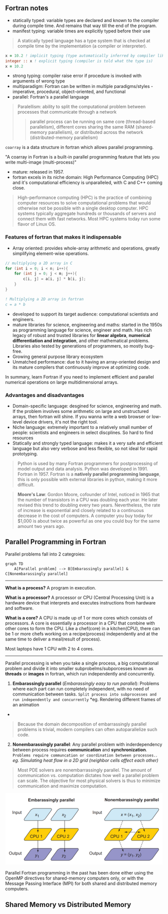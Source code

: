 ## Fortran notes

- statically typed: variable types are declared and known to the compiler during compile time. And remains that way till the end of the program.
- manifest typing: variable times are explicitly typed before their use 

> A statically typed language has a type system that is checked at compile time by the implementation (a compiler or interpreter).


```fortran
x = 10.2 ! implicit typing (type automatically inferred by compiler like in python)
integer :: x ! explicit typing (compiler is told what the type is)
x = 10.2 
```
- strong typing: compiler raise error if procedure is invoked with arguments of wrong type
- multiparadigm: Fortran can be written in multiple paradigms/styles - imperative, procedural, object-oriented, and functional
- parallel: Fortran's a parallel language
> Paralellism: ability to split the computational problem between processes that communicate through a network
> > parallel process can be running on same core (thread-based parallelism), different cores sharing the same RAM (shared-memory parallelism), or distributed across the network (distributed-memory parallelism)

`coarray` is a data structure in fortran which allows parallel programming.

"A coarray in Fortran is a built-in parallel programming feature that lets you write multi-image (multi-process)"

- mature: released in 1957.
- fortran excels in its niche domain: High Performance Computing (HPC) and it's computational efficiency is unparalleled, with C and C++ coming close.
> High-performance computing (HPC) is the practice of combining computer resources
to solve computational problems that would otherwise not be possible with a single
desktop computer. HPC systems typically aggregate hundreds or thousands of servers and connect them with fast networks. Most HPC systems today run some flavor
of Linux OS.

### Features of fortran that makes it indispensable

- Array oriented: provides whole-array arithmetic and operations, greatly simplifying element-wise operations.

```c
// multiplying a 2D array in C
for (int i = 0; i < n; i++){
    for (int j = 0; j < m; j++){
        c[i, j] = a[i, j] * b[i, j];
    }
}
```
```fortran
! Multiplying a 2D array in fortran
c = a * b
```
- developed to support its target audience: computational scientists and engineers.
- mature libraries for science, engineering and maths: started in the 1950s as programming language for science, engineer and math. Has rich legacy of robust and trusted libraries for **linear algebra**, **numerical differentiation and integration**, and other mathematical problems. Libraries also tested by generations of programmers, so mostly bug-free.
- Growing general purpose library ecosystem
- Unmatched performance: due to it having an array-oriented design and its mature compilers that continuously improve at optimizing code.

In summary, learn Fortran if you need to implement efficient and parallel numerical
operations on large multidimensional arrays. 

### Advantages and disadvantages

- Domain-specific language: desgined for science, engineering and math. If the problem involves some arithmetic on large and unstructured arrays, then fortran will shine. If you wanna write a web browser or low-level device drivers, it's not the right tool.
- Niche language: extremely important to a relatively small number of people: scientists and engineers in select discplines. So hard to find resources
- Statically and strongly typed language: makes it a very safe and efficient language but also very verbose and less flexible, so not ideal for rapid prototyping.

> Python is used by many Fortran programmers for postprocessing of model output and data analysis. Python was developed in 1991. Fortran in 1957.
> Fortran is a **natively parallel programming language**, this is only possible with external libraries in python, making it more difficult.

> **Moore's Law**:
> Gordon Moore, cofounder of Intel, noticed in 1965 that the number of transistors
in a CPU was doubling each year. He later revised this trend to doubling every two
years. Nevertheless, the rate of increase is exponential and closely related to a
continuous decrease in the cost of computers. A computer you buy today for
$1,000 is about twice as powerful as one you could buy for the same amount two
years ago.

## Parallel Programming in Fortran

Parallel problems fall into 2 categroies:

```mermaid
graph TD
    A[Parallel problem] --> B[Embarassingly parallel] & C[Nonembarassingly parallel]
```
---
**What is a process?** A program in execution. 

**What is a processor?** A processor or CPU (Central Processing Unit) is a hardware device that interprets and executes instructions from hardware and software.

**What is a core?** A CPU is made up of 1 or more cores which consists of processors. A core is essentially a processor in a CPU that combine with other cores to form the CPU. Like a chef(core) in a kitchen(CPU), there can be 1 or more chefs working on a recipe(process) independently and at the same time to deliver a meal(result of process).

Most laptops have 1 CPU with 2 to 4 cores.

---
Parallel processing is when you take a single process, a big computational problem and divide it into smaller subprobelms/subporcesses known as **threads** or **images** in fortran, which run independently and concurrently.

1. **Embarassingly parallel** (*Embarassingly easy to run parallel*): Problems where each part can run completely independent, with no need of communication between tasks. `Split process into subprocesses and run independently and concurrently` *eg. Rendering different frames of an animation
*
>  Because the domain decomposition of embarrassingly parallel problems is trivial, modern compilers can often autoparallelize such code.

2. **Nonembarassingly parallel**: Any parallel problem with inderdependency between process requires **communication** and **synchronization**. `Problems require communcation or coordination between processes.`. *eg. Simulating heat flow in a 2D grid (neighbor cells affect each other)*
   
>  Most PDE solvers are nonembarrassingly parallel. The amount of communication vs. computation dictates how well a parallel
problem can scale. The objective for most physical solvers is thus to minimize communication and maximize computation.

![Categories of parallel problem](assets/parallel_problems.png)

Parallel Fortran programming in the past has been done either using the OpenMP directives for shared-memory computers only, or with the Message Passing Interface (MPI) for both shared and distributed memory computers.

## Shared Memory vs Distributed Memory

